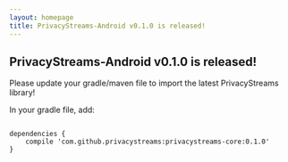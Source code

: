 ```yaml
---
layout: homepage
title: PrivacyStreams-Android v0.1.0 is released!
---
```


## PrivacyStreams-Android v0.1.0 is released!

Please update your gradle/maven file to import the latest PrivacyStreams library!

In your gradle file, add:

<pre>
<code class="language-json">
dependencies {
    compile 'com.github.privacystreams:privacystreams-core:0.1.0'
}
</code>
</pre>
